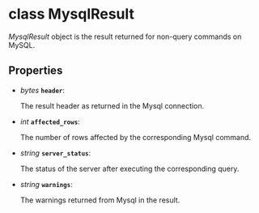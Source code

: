 # class MysqlResult

*MysqlResult* object is the result returned for non-query commands on MySQL.

## Properties

- *bytes* **`header`**: 
  
  The result header as returned in the Mysql connection.

- *int* **`affected_rows`**: 
  
  The number of rows affected by the corresponding Mysql command.

- *string* **`server_status`**: 
  
  The status of the server after executing the corresponding query.

- *string* **`warnings`**: 
  
  The warnings returned from Mysql in the result.


